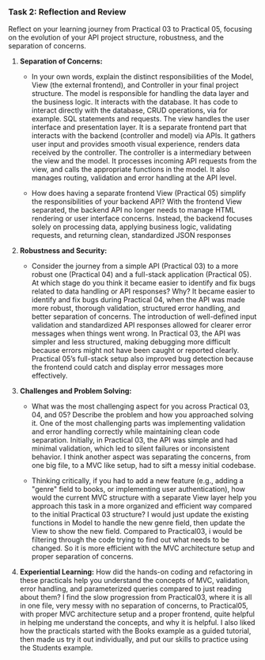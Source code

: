 ### Task 2: Reflection and Review

Reflect on your learning journey from Practical 03 to Practical 05, focusing on the evolution of your API project structure, robustness, and the separation of concerns.

1.  **Separation of Concerns:**

    - In your own words, explain the distinct responsibilities of the Model, View (the external frontend), and Controller in your final project structure.
      The model is responsible for handling the data layer and the business logic. It interacts with the database. It has code to interact directly with the database, CRUD operations,
      via for example. SQL statements and requests.
      The view handles the user interface and presentation layer. It is a separate frontend part that interacts with the backend (controller and model) via APIs. It gathers user input and
      provides smooth visual experience, renders data received by the controller.
      The controller is a intermediary between the view and the model. It processes incoming API requests from the view, and calls the appropriate functions in the model. It also manages routing, validation and error handling at the API level.

    - How does having a separate frontend View (Practical 05) simplify the responsibilities of your backend API?
      With the frontend View separated, the backend API no longer needs to manage HTML rendering or user interface concerns. Instead, the backend focuses solely on processing data, applying business logic, validating requests, and returning clean, standardized JSON responses

2.  **Robustness and Security:**

    - Consider the journey from a simple API (Practical 03) to a more robust one (Practical 04) and a full-stack application (Practical 05). At which stage do you think it became easier to identify and fix bugs related to data handling or API responses? Why?
      It became easier to identify and fix bugs during Practical 04, when the API was made more robust, thorough validation, structured error handling, and better separation of concerns. The introduction of well-defined input validation and standardized API responses allowed for clearer error messages when things went wrong.
      In Practical 03, the API was simpler and less structured, making debugging more difficult because errors might not have been caught or reported clearly. Practical 05’s full-stack setup also improved bug detection because the frontend could catch and display error messages more effectively.

3.  **Challenges and Problem Solving:**

    - What was the most challenging aspect for you across Practical 03, 04, and 05? Describe the problem and how you approached solving it.
      One of the most challenging parts was implementing validation and error handling correctly while maintaining clean code separation. Initially, in Practical 03, the API was simple and had minimal validation, which led to silent failures or inconsistent behavior. I think another aspect was separating the concerns, from one big file, to a MVC like setup, had to sift a messy initial codebase.

    - Thinking critically, if you had to add a new feature (e.g., adding a "genre" field to books, or implementing user authentication), how would the current MVC structure with a separate View layer help you approach this task in a more organized and efficient way compared to the initial Practical 03 structure?
      I would just update the existing functions in Model to handle the new genre field, then update the View to show the new field. Compared to Practical03, i would be filtering through the code
      trying to find out what needs to be changed. So it is more efficient with the MVC architecture setup and proper separation of concerns.

4.  **Experiential Learning:** How did the hands-on coding and refactoring in these practicals help you understand the concepts of MVC, validation, error handling, and parameterized queries compared to just reading about them?
    I find the slow progression from Practical03, where it is all in one file, very messy with no separation of concerns, to Practical05, with proper MVC architecture setup and a proper frontend, quite helpful in helping me understand the concepts, and why it is helpful. I also liked how the practicals started with the Books example as a guided tutorial, then made us try it out individually, and put our skills to practice using the Students example.
